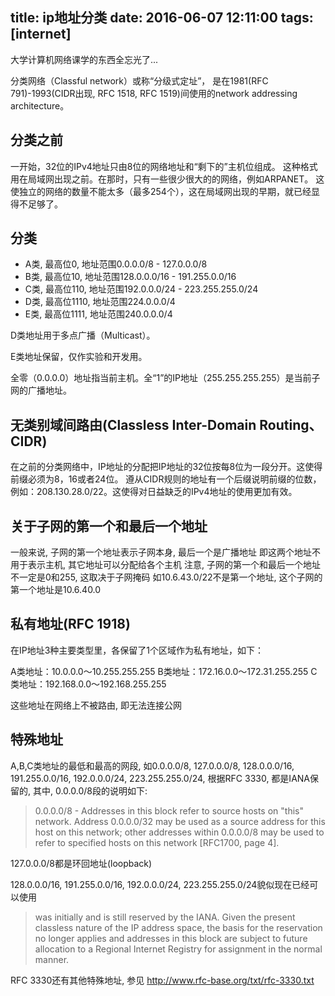 title: ip地址分类
date: 2016-06-07 12:11:00
tags: [internet]
---

大学计算机网络课学的东西全忘光了...

分类网络（Classful network）或称“分级式定址”，
是在1981(RFC 791)-1993(CIDR出现, RFC 1518, RFC 1519)间使用的network addressing architecture。

<!--more-->

## 分类之前
一开始，32位的IPv4地址只由8位的网络地址和“剩下的”主机位组成。
这种格式用在局域网出现之前。在那时，只有一些很少很大的的网络，例如ARPANET。
这使独立的网络的数量不能太多（最多254个），这在局域网出现的早期，就已经显得不足够了。

## 分类
* A类, 最高位0, 地址范围0.0.0.0/8 - 127.0.0.0/8
* B类, 最高位10, 地址范围128.0.0.0/16 - 191.255.0.0/16
* C类, 最高位110, 地址范围192.0.0.0/24 - 223.255.255.0/24
* D类, 最高位1110, 地址范围224.0.0.0/4
* E类, 最高位1111, 地址范围240.0.0.0/4

D类地址用于多点广播（Multicast）。

E类地址保留，仅作实验和开发用。

全零（0.0.0.0）地址指当前主机。全“1”的IP地址（255.255.255.255）是当前子网的广播地址。

## 无类别域间路由(Classless Inter-Domain Routing、CIDR)
在之前的分类网络中，IP地址的分配把IP地址的32位按每8位为一段分开。这使得前缀必须为8，16或者24位。
遵从CIDR规则的地址有一个后缀说明前缀的位数，例如：208.130.28.0/22。这使得对日益缺乏的IPv4地址的使用更加有效。

## 关于子网的第一个和最后一个地址
一般来说, 子网的第一个地址表示子网本身, 最后一个是广播地址
即这两个地址不用于表示主机, 其它地址可以分配给各个主机
注意, 子网的第一个和最后一个地址不一定是0和255, 这取决于子网掩码
如10.6.43.0/22不是第一个地址, 这个子网的第一个地址是10.6.40.0

## 私有地址(RFC 1918)
在IP地址3种主要类型里，各保留了1个区域作为私有地址，如下：

A类地址：10.0.0.0～10.255.255.255
B类地址：172.16.0.0～172.31.255.255
C类地址：192.168.0.0～192.168.255.255

这些地址在网络上不被路由, 即无法连接公网

## 特殊地址
A,B,C类地址的最低和最高的网段,
如0.0.0.0/8, 127.0.0.0/8, 128.0.0.0/16, 191.255.0.0/16, 192.0.0.0/24, 223.255.255.0/24,
根据RFC 3330, 都是IANA保留的, 其中,
0.0.0.0/8段的说明如下:

> 0.0.0.0/8 - Addresses in this block refer to source hosts on "this"
>   network.  Address 0.0.0.0/32 may be used as a source address for this
>   host on this network; other addresses within 0.0.0.0/8 may be used to
>   refer to specified hosts on this network [RFC1700, page 4].

127.0.0.0/8都是环回地址(loopback)

128.0.0.0/16, 191.255.0.0/16, 192.0.0.0/24, 223.255.255.0/24貌似现在已经可以使用

> was initially and is still reserved by
> the IANA.  Given the present classless nature of the IP address
> space, the basis for the reservation no longer applies and addresses
> in this block are subject to future allocation to a Regional Internet
> Registry for assignment in the normal manner.

RFC 3330还有其他特殊地址, 参见
http://www.rfc-base.org/txt/rfc-3330.txt

